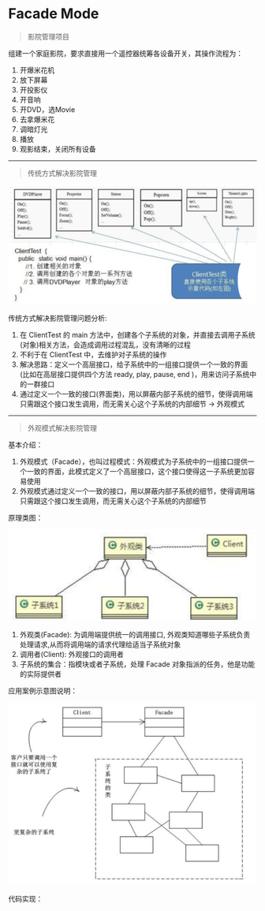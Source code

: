 # Facade Mode

> 影院管理项目

组建一个家庭影院，要求直接用一个遥控器统筹各设备开关，其操作流程为：

1. 开爆米花机
2. 放下屏幕
3. 开投影仪
4. 开音响
5. 开DVD，选Movie
6. 去拿爆米花
7. 调暗灯光
8. 播放
9. 观影结束，关闭所有设备

---

> 传统方式解决影院管理

![传统方式解决影院管理](./PictureMaterial/传统方式解决影院管理.png)

传统方式解决影院管理问题分析:

1. 在 ClientTest 的 main 方法中，创建各个子系统的对象，并直接去调用子系统(对象)相关方法，会造成调用过程混乱，没有清晰的过程
2. 不利于在 ClientTest 中，去维护对子系统的操作
3. 解决思路：定义一个高层接口，给子系统中的一组接口提供一个一致的界面(比如在高层接口提供四个方法 ready, play, pause, end )，用来访问子系统中的一群接口
4. 通过定义一个一致的接口(界面类)，用以屏蔽内部子系统的细节，使得调用端只需跟这个接口发生调用，而无需关心这个子系统的内部细节 → 外观模式

---

> 外观模式解决影院管理

基本介绍：

1. 外观模式（Facade），也叫过程模式：外观模式为子系统中的一组接口提供一个一致的界面，此模式定义了一个高层接口，这个接口使得这一子系统更加容易使用
2. 外观模式通过定义一个一致的接口，用以屏蔽内部子系统的细节，使得调用端只需跟这个接口发生调用，而无需关心这个子系统的内部细节

原理类图：

![外观模式解决影院管理](./PictureMaterial/外观模式解决影院管理.png)

1. 外观类(Facade): 为调用端提供统一的调用接口, 外观类知道哪些子系统负责处理请求,从而将调用端的请求代理给适当子系统对象
2. 调用者(Client): 外观接口的调用者
3. 子系统的集合：指模块或者子系统，处理 Facade 对象指派的任务，他是功能的实际提供者

应用案例示意图说明：

![外观模式解决影院管理示意图](./PictureMaterial/外观模式解决影院管理示意图.png)

代码实现：

```java

```





